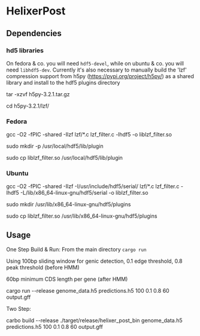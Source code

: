 # HelixerPost
## Dependencies
### hd5 libraries
On fedora & co. you will need `hdf5-devel`, while on ubuntu & co. you will need `libhdf5-dev`.
Currently it's also necessary to manually build the 'lzf' compression support from h5py (https://pypi.org/project/h5py/) as a shared library and install to the hdf5 plugins directory

tar -xzvf h5py-3.2.1.tar.gz 

cd h5py-3.2.1/lzf/

### Fedora
gcc -O2 -fPIC -shared -Ilzf lzf/*.c lzf_filter.c -lhdf5 -o liblzf_filter.so

sudo mkdir -p /usr/local/hdf5/lib/plugin

sudo cp liblzf_filter.so /usr/local/hdf5/lib/plugin

### Ubuntu
gcc -O2 -fPIC -shared -Ilzf -I/usr/include/hdf5/serial/ lzf/*.c lzf_filter.c -lhdf5 -L/lib/x86_64-linux-gnu/hdf5/serial -o liblzf_filter.so

sudo mkdir /usr/lib/x86_64-linux-gnu/hdf5/plugins

sudo cp liblzf_filter.so /usr/lib/x86_64-linux-gnu/hdf5/plugins



## Usage
One Step Build & Run: From the main directory `cargo run` 

Using 100bp sliding window for genic detection, 0.1 edge threshold, 0.8 peak threshold (before HMM)

60bp minimum CDS length per gene (after HMM)

cargo run --release genome_data.h5 predictions.h5 100 0.1 0.8 60 output.gff

Two Step: 

carbo build --release
./target/release/helixer_post_bin genome_data.h5 predictions.h5 100 0.1 0.8 60 output.gff



